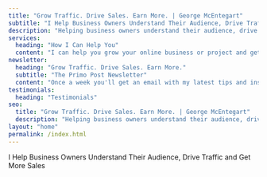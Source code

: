 ```yaml
---
title: "Grow Traffic. Drive Sales. Earn More. | George McEntegart"
subtitle: "I Help Business Owners Understand Their Audience, Drive Traffic and Get More Sales"
description: "Helping business owners understand their audience, drive website traffic, and get more sales."
services: 
  heading: "How I Can Help You"
  content: "I can help you grow your online business or project and get more sales with the following options..."
newsletter: 
  heading: "Grow Traffic. Drive Sales. Earn More."
  subtitle: "The Primo Post Newsletter"
  content: "Once a week you'll get an email with my latest tips and insights to grow your online business."
testimonials:
  heading: "Testimonials"
seo:
  title: "Grow Traffic. Drive Sales. Earn More. | George McEntegart"
  description: "Helping business owners understand their audience, drive website traffic, and get more sales."
layout: "home"
permalink: /index.html
---
```



I Help Business Owners Understand Their Audience, Drive Traffic and Get More Sales